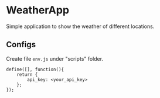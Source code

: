 # WeatherApp
Simple application to show the weather of different locations.

## Configs
Create file ```env.js``` under "scripts" folder.
```
define([], function(){
    return {
        api_key: <your_api_key>
    };
});
```
